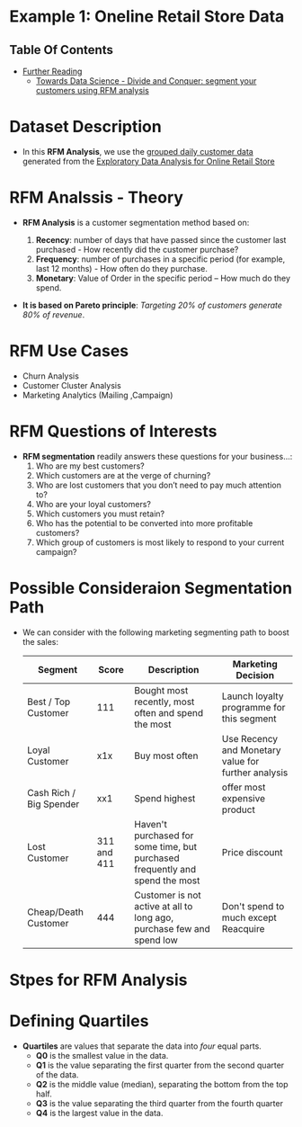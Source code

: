 # Example 1: Oneline Retail Store Data

## Table Of Contents
- [Further Reading]()
  - [Towards Data Science - Divide and Conquer: segment your customers using RFM analysis](https://towardsdatascience.com/divide-and-conquer-segment-your-customers-using-rfm-analysis-68aee749adf6)

# Dataset Description
* In this __RFM Analysis__, we use the [grouped daily customer data](https://raw.githubusercontent.com/nyangweso-rodgers/Data_Analytics/main/Analytics-with-Python/Exploratory-Data-Analysis-with-Python/Exploratory-Data-Analysis-for-Online-Retail-Store/grouped_daily_customer_data.csv) generated from the [Exploratory Data Analysis for Online Retail Store](https://github.com/nyangweso-rodgers/Data_Analytics/tree/main/Analytics-with-Python/Exploratory-Data-Analysis-with-Python/Exploratory-Data-Analysis-for-Online-Retail-Store)

# RFM Analssis - Theory
* __RFM Analysis__ is a customer segmentation method based on:
  1. __Recency__: number of days that have passed since the customer last purchased - How recently did the customer purchase?
  2. __Frequency__: number of purchases in a specific period (for example, last 12 months) - How often do they purchase.
  3. __Monetary__: Value of Order in the specific period – How much do they spend.

* __It is based on Pareto principle__: _Targeting 20% of customers generate 80% of revenue_.

# RFM Use Cases
* Churn Analysis
* Customer Cluster Analysis
* Marketing Analytics (Mailing ,Campaign)
# RFM Questions of Interests
* __RFM segmentation__ readily answers these questions for your business…:
  1. Who are my best customers?
  2. Which customers are at the verge of churning?
  3. Who are lost customers that you don’t need to pay much attention to?
  4. Who are your loyal customers?
  5. Which customers you must retain?
  6. Who has the potential to be converted into more profitable customers?
  7. Which group of customers is most likely to respond to your current campaign?

# Possible Consideraion Segmentation Path
* We can consider with the following marketing segmenting path to boost the sales:

    Segment | Score | Description | Marketing Decision
    |-------|------------|--------|----------|
    Best / Top Customer | 111 | Bought most recently, most often and spend the most | Launch loyalty programme for this segment
    Loyal Customer | x1x | Buy most often | Use Recency and Monetary value for further analysis
    Cash Rich / Big Spender | xx1 | Spend highest | offer most expensive product
    Lost Customer | 311 and 411 | Haven't purchased for some time, but purchased frequently and spend the most | Price discount
    Cheap/Death Customer | 444 | Customer is not active at all to long ago, purchase few and spend low | Don't spend to much except Reacquire


# Stpes for RFM Analysis

# Defining Quartiles
* __Quartiles__ are values that separate the data into _four_ equal parts.
    - __Q0__ is the smallest value in the data.
    - __Q1__ is the value separating the first quarter from the second quarter of the data.
    - __Q2__ is the middle value (median), separating the bottom from the top half.
    - __Q3__ is the value separating the third quarter from the fourth quarter
    - __Q4__ is the largest value in the data.